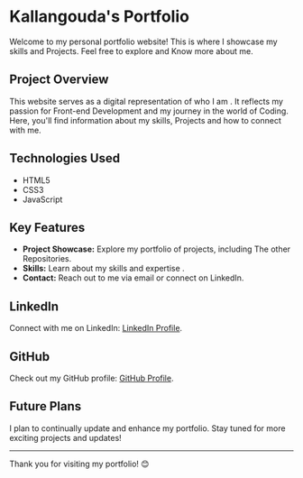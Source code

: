 # Kallangouda's Portfolio

Welcome to my personal portfolio website! This is where I showcase my skills and Projects. Feel free to explore and Know more about me.

## Project Overview

This website serves as a digital representation of who I am . It reflects my passion for Front-end Development and my journey in the world of Coding. Here, you'll find information about my skills, Projects and how to connect with me.


## Technologies Used

- HTML5
- CSS3
- JavaScript

## Key Features

- **Project Showcase:** Explore my portfolio of projects, including The other Repositories.
- **Skills:** Learn about my skills and expertise .
- **Contact:** Reach out to me via email or connect on LinkedIn.

## LinkedIn

Connect with me on LinkedIn: [LinkedIn Profile](https://www.linkedin.com/in/kallangouda-patil/).

## GitHub

Check out my GitHub profile: [GitHub Profile](https://github.com/Kallangouda).


## Future Plans

I plan to continually update and enhance my portfolio. Stay tuned for more exciting projects and updates!


---

Thank you for visiting my portfolio! 😊
